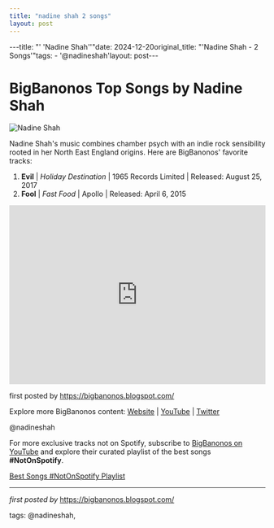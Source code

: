 ```yaml
---
title: "nadine shah 2 songs"
layout: post
---
```

---title: "' 'Nadine Shah''"date: 2024-12-20original_title: "'Nadine Shah - 2 Songs'"tags:  - '@nadineshah'layout: post---<h1>BigBanonos Top Songs by Nadine Shah</h1><img src="https://s.wsj.net/public/resources/images/BN-US557_SHAH08_FR_20170817140449.jpg" alt="Nadine Shah"> <p>Nadine Shah's music combines chamber psych with an indie rock sensibility rooted in her North East England origins. Here are BigBanonos' favorite tracks:</p> <ol> <li><strong>Evil</strong> | <em>Holiday Destination</em> | 1965 Records Limited | Released: August 25, 2017</li> <li><strong>Fool</strong> | <em>Fast Food</em> | Apollo | Released: April 6, 2015</li></ol> <div> <iframe src="https://open.spotify.com/embed/playlist/0Gr5vVPIpW4L7Sk8wDa5UX?utm_source=generator" width="100%" height="352" frameborder="0" allow="autoplay; clipboard-write; encrypted-media; fullscreen; picture-in-picture" loading="lazy"></iframe></div> <p>first posted by <a href="https://bigbanonos.blogspot.com/">https://bigbanonos.blogspot.com/</a></p> <div> <p>Explore more BigBanonos content: <a href="https://bigbanonos.blogspot.com/">Website</a> | <a href="https://www.youtube.com/@BigBanonos">YouTube</a> | <a href="https://x.com/bigbanonos">Twitter</a></p></div> <!-- Tags --><p>@nadineshah</p><!--Subscribe and Playlist Links--><div>    <p>For more exclusive tracks not on Spotify, subscribe to <a href="https://www.youtube.com/@BigBanonos" target="_blank">BigBanonos on YouTube</a> and explore their curated playlist of the best songs <strong>#NotOnSpotify</strong>.</p>    <p><a href="https://www.youtube.com/playlist?list=PLtuNtuTatqI0kFahUCbtbfenC_ET5O_tr" target="_blank">Best Songs #NotOnSpotify Playlist<br /></a></p></div><hr /><p><em>first posted by</em> <a href="https://bigbanonos.blogspot.com/" rel="noopener" target="_new">https://bigbanonos.blogspot.com/</a></p><p>tags: @nadineshah,</p>